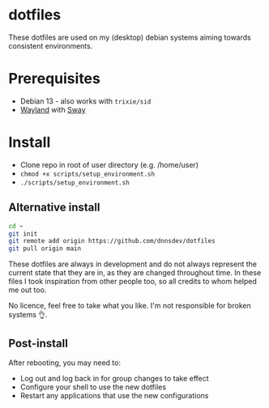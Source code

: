 # dotfiles
These dotfiles are used on my (desktop) debian systems aiming towards consistent environments.

# Prerequisites
* Debian 13 - also works with `trixie/sid`
* [Wayland](https://wayland.freedesktop.org/) with [Sway](https://swaywm.org/)

# Install
* Clone repo in root of user directory (e.g. /home/user)
* `chmod +x scripts/setup_environment.sh`
* `./scripts/setup_environment.sh`

## Alternative install
```bash
cd ~
git init
git remote add origin https://github.com/dnnsdev/dotfiles
git pull origin main
```

These dotfiles are always in development and do not always represent the current state that they are in, as they are changed throughout time. In these files I took inspiration from other people too, so all credits to whom helped me out too.

No licence, feel free to take what you like. I'm not responsible for broken systems 👌.

## Post-install
After rebooting, you may need to:
* Log out and log back in for group changes to take effect
* Configure your shell to use the new dotfiles
* Restart any applications that use the new configurations